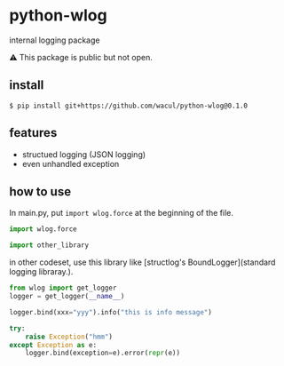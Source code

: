 # python-wlog

internal logging package

:warning: This package is public but not open.

## install

```console
$ pip install git+https://github.com/wacul/python-wlog@0.1.0
```

## features

- structued logging (JSON logging)
- even unhandled exception

## how to use

In main.py, put `import wlog.force` at the beginning of the file.

```py
import wlog.force

import other_library
```

in other codeset, use this library like [structlog's BoundLogger](standard logging libraray.).

```py
from wlog import get_logger
logger = get_logger(__name__)

logger.bind(xxx="yyy").info("this is info message")

try:
    raise Exception("hmm")
except Exception as e:
    logger.bind(exception=e).error(repr(e))
```
